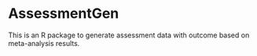 # AssessmentGen
This is an R package to generate assessment data with outcome based on meta-analysis results.
